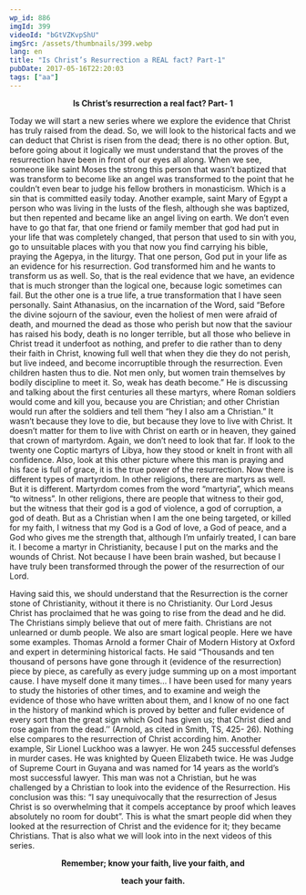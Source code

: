 ```yaml
---
wp_id: 886
imgId: 399
videoId: "bGtVZKvpShU"
imgSrc: /assets/thumbnails/399.webp
lang: en
title: "Is Christ’s Resurrection a REAL fact? Part-1"
pubDate: 2017-05-16T22:20:03
tags: ["aa"]
---
```


<p style="text-align: center;"><strong>Is Christ’s resurrection a real fact? Part- 1</strong></p>
<p>Today we will start a new series where we explore the evidence that Christ has truly raised from the dead. So, we will look to the historical facts and we can deduct that Christ is risen from the dead; there is no other option. But, before going about it logically we must understand that the proves of the resurrection have been in front of our eyes all along. When we see, someone like saint Moses the strong this person that wasn’t baptized that was transform to become like an angel was transformed to the point that he couldn’t even bear to judge his fellow brothers in monasticism. Which is a sin that is committed easily today. Another example, saint Mary of Egypt a person who was living in the lusts of the flesh, although she was baptized, but then repented and became like an angel living on earth. We don’t even have to go that far, that one friend or family member that god had put in your life that was completely changed, that person that used to sin with you, go to unsuitable places with you that now you find carrying his bible, praying the Agepya, in the liturgy. That one person, God put in your life as an evidence for his resurrection. God transformed him and he wants to transform us as well. So, that is the real evidence that we have, an evidence that is much stronger than the logical one, because logic sometimes can fail. But the other one is a true life, a true transformation that I have seen personally. Saint Athanasius, on the incarnation of the Word, said “Before the divine sojourn of the saviour, even the holiest of men were afraid of death, and mourned the dead as those who perish but now that the saviour has raised his body, death is no longer terrible, but all those who believe in Christ tread it underfoot as nothing, and prefer to die rather than to deny their faith in Christ, knowing full well that when they die they do not perish, but live indeed, and become incorruptible through the resurrection. Even children hasten thus to die. Not men only, but women train themselves by bodily discipline to meet it. So, weak has death become.&#8221; He is discussing and talking about the first centuries all these martyrs, where Roman soldiers would come and kill you, because you are Christian; and other Christian would run after the soldiers and tell them “hey I also am a Christian.” It wasn’t because they love to die, but because they love to live with Christ. It doesn’t matter for them to live with Christ on earth or in heaven, they gained that crown of martyrdom. Again, we don’t need to look that far. If look to the twenty one Coptic martyrs of Libya, how they stood or knelt in front with all confidence. Also, look at this other picture where this man is praying and his face is full of grace, it is the true power of the resurrection. Now there is different types of martyrdom. In other religions, there are martyrs as well. But it is different. Martyrdom comes from the word “martyria”, which means “to witness”. In other religions, there are people that witness to their god, but the witness that their god is a god of violence, a god of corruption, a god of death. But as a Christian when I am the one being targeted, or killed for my faith, I witness that my God is a God of love, a God of peace, and a God who gives me the strength that, although I’m unfairly treated, I can bare it. I become a martyr in Christianity, because I put on the marks and the wounds of Christ. Not because I have been brain washed, but because I have truly been transformed through the power of the resurrection of our Lord.</p>
<p>Having said this, we should understand that the Resurrection is the corner stone of Christianity, without it there is no Christianity. Our Lord Jesus Christ has proclaimed that he was going to rise from the dead and he did. The Christians simply believe that out of mere faith. Christians are not unlearned or dumb people. We also are smart logical people. Here we have some examples. Thomas Arnold a former Chair of Modern History at Oxford and expert in determining historical facts. He said “Thousands and ten thousand of persons have gone through it (evidence of the resurrection) piece by piece, as carefully as every judge summing up on a most important cause. I have myself done it many times… I have been used for many years to study the histories of other times, and to examine and weigh the evidence of those who have written about them, and I know of no one fact in the history of mankind which is proved by better and fuller evidence of every sort than the great sign which God has given us; that Christ died and rose again from the dead.’’ (Arnold, as cited in Smith, TS, 425- 26). Nothing else compares to the resurrection of Christ according him. Another example, Sir Lionel Luckhoo was a lawyer. He won 245 successful defenses in murder cases. He was knighted by Queen Elizabeth twice. He was Judge of Supreme Court in Guyana and was named for 14 years as the world’s most successful lawyer. This man was not a Christian, but he was challenged by a Christian to look into the evidence of the Resurrection. His conclusion was this: “I say unequivocally that the resurrection of Jesus Christ is so overwhelming that it compels acceptance by proof which leaves absolutely no room for doubt”. This is what the smart people did when they looked at the resurrection of Christ and the evidence for it; they became Christians. That is also what we will look into in the next videos of this series.</p>
<p style="text-align: center;"><strong>Remember; know your faith, live your faith, and</strong></p>
<p style="text-align: center;"><strong>teach your faith.</strong></p>

